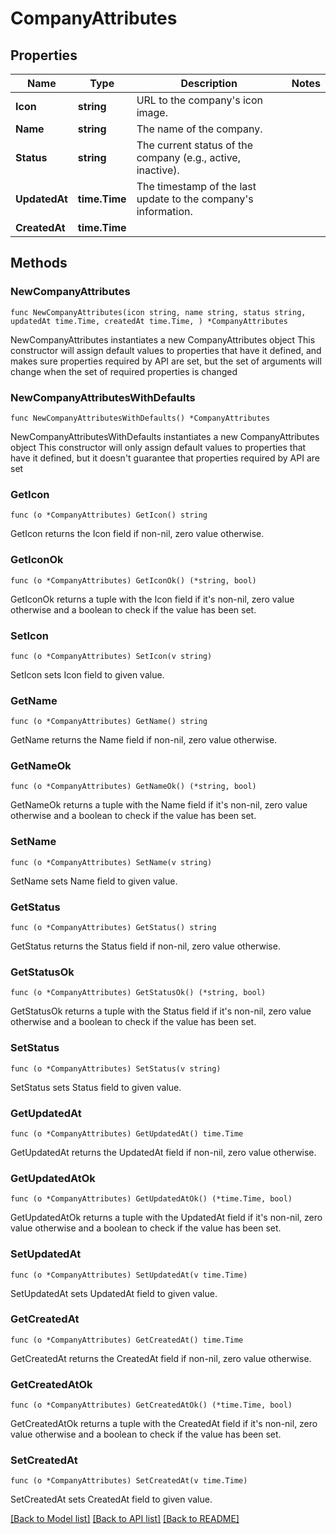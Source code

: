 # CompanyAttributes

## Properties

Name | Type | Description | Notes
------------ | ------------- | ------------- | -------------
**Icon** | **string** | URL to the company&#39;s icon image. | 
**Name** | **string** | The name of the company. | 
**Status** | **string** | The current status of the company (e.g., active, inactive). | 
**UpdatedAt** | **time.Time** | The timestamp of the last update to the company&#39;s information. | 
**CreatedAt** | **time.Time** |  | 

## Methods

### NewCompanyAttributes

`func NewCompanyAttributes(icon string, name string, status string, updatedAt time.Time, createdAt time.Time, ) *CompanyAttributes`

NewCompanyAttributes instantiates a new CompanyAttributes object
This constructor will assign default values to properties that have it defined,
and makes sure properties required by API are set, but the set of arguments
will change when the set of required properties is changed

### NewCompanyAttributesWithDefaults

`func NewCompanyAttributesWithDefaults() *CompanyAttributes`

NewCompanyAttributesWithDefaults instantiates a new CompanyAttributes object
This constructor will only assign default values to properties that have it defined,
but it doesn't guarantee that properties required by API are set

### GetIcon

`func (o *CompanyAttributes) GetIcon() string`

GetIcon returns the Icon field if non-nil, zero value otherwise.

### GetIconOk

`func (o *CompanyAttributes) GetIconOk() (*string, bool)`

GetIconOk returns a tuple with the Icon field if it's non-nil, zero value otherwise
and a boolean to check if the value has been set.

### SetIcon

`func (o *CompanyAttributes) SetIcon(v string)`

SetIcon sets Icon field to given value.


### GetName

`func (o *CompanyAttributes) GetName() string`

GetName returns the Name field if non-nil, zero value otherwise.

### GetNameOk

`func (o *CompanyAttributes) GetNameOk() (*string, bool)`

GetNameOk returns a tuple with the Name field if it's non-nil, zero value otherwise
and a boolean to check if the value has been set.

### SetName

`func (o *CompanyAttributes) SetName(v string)`

SetName sets Name field to given value.


### GetStatus

`func (o *CompanyAttributes) GetStatus() string`

GetStatus returns the Status field if non-nil, zero value otherwise.

### GetStatusOk

`func (o *CompanyAttributes) GetStatusOk() (*string, bool)`

GetStatusOk returns a tuple with the Status field if it's non-nil, zero value otherwise
and a boolean to check if the value has been set.

### SetStatus

`func (o *CompanyAttributes) SetStatus(v string)`

SetStatus sets Status field to given value.


### GetUpdatedAt

`func (o *CompanyAttributes) GetUpdatedAt() time.Time`

GetUpdatedAt returns the UpdatedAt field if non-nil, zero value otherwise.

### GetUpdatedAtOk

`func (o *CompanyAttributes) GetUpdatedAtOk() (*time.Time, bool)`

GetUpdatedAtOk returns a tuple with the UpdatedAt field if it's non-nil, zero value otherwise
and a boolean to check if the value has been set.

### SetUpdatedAt

`func (o *CompanyAttributes) SetUpdatedAt(v time.Time)`

SetUpdatedAt sets UpdatedAt field to given value.


### GetCreatedAt

`func (o *CompanyAttributes) GetCreatedAt() time.Time`

GetCreatedAt returns the CreatedAt field if non-nil, zero value otherwise.

### GetCreatedAtOk

`func (o *CompanyAttributes) GetCreatedAtOk() (*time.Time, bool)`

GetCreatedAtOk returns a tuple with the CreatedAt field if it's non-nil, zero value otherwise
and a boolean to check if the value has been set.

### SetCreatedAt

`func (o *CompanyAttributes) SetCreatedAt(v time.Time)`

SetCreatedAt sets CreatedAt field to given value.



[[Back to Model list]](../README.md#documentation-for-models) [[Back to API list]](../README.md#documentation-for-api-endpoints) [[Back to README]](../README.md)


